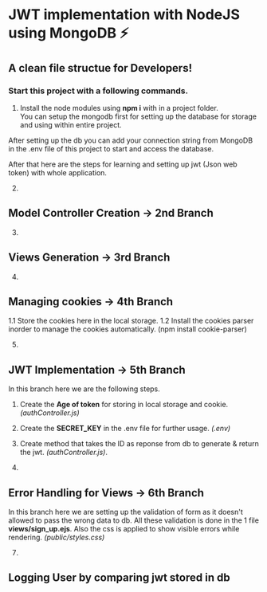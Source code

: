 # JWT implementation with NodeJS using MongoDB ⚡️ 
## A clean file structue for Developers!

### Start this project with a following commands.

1. Install the node modules using **npm i** with in a project folder.  
You can setup the mongodb first for setting up the database for storage and using within entire project.

After setting up the db you can add your connection string from MongoDB in the .env file of this project to start and access the database.

After that here are the steps for learning and setting up jwt (Json web token) with whole application.


2. 
## Model Controller Creation -> 2nd Branch

3. 
## Views Generation -> 3rd Branch

4. 
## Managing cookies -> 4th Branch

1.1 Store the cookies here in the local storage.
1.2 Install the cookies parser inorder to manage the cookies automatically.   (npm install cookie-parser)

5. 
## JWT Implementation -> 5th Branch

In this branch here we are the following steps.
 1. Create the **Age of token** for storing in local storage and cookie. *(authController.js)*
 2. Create the **SECRET_KEY** in the .env file for further usage. *(.env)*
 3. Create method that takes the ID as reponse from db to generate & return the jwt.  *(authController.js)*.


6.
## Error Handling for Views -> 6th Branch

In this branch here we are setting up the validation of form as it doesn't allowed to pass the wrong data to db. 
All these validation is done in the 1 file **views/sign_up.ejs**.
Also the css is applied to show visible errors while rendering. *(public/styles.css)*

7.
## Logging User by comparing jwt stored in db